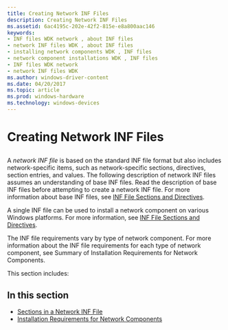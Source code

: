 ```yaml
---
title: Creating Network INF Files
description: Creating Network INF Files
ms.assetid: 6ac4195c-202e-42f2-815e-e8a800aac146
keywords:
- INF files WDK network , about INF files
- network INF files WDK , about INF files
- installing network components WDK , INF files
- network component installations WDK , INF files
- INF files WDK network
- network INF files WDK
ms.author: windows-driver-content
ms.date: 04/20/2017
ms.topic: article
ms.prod: windows-hardware
ms.technology: windows-devices
---
```


# Creating Network INF Files


## <a href="" id="ddk-creating-network-inf-files-ng"></a>


A *network INF file* is based on the standard INF file format but also includes network-specific items, such as network-specific sections, directives, section entries, and values. The following description of network INF files assumes an understanding of base INF files. Read the description of base INF files before attempting to create a network INF file. For more information about base INF files, see [INF File Sections and Directives](https://msdn.microsoft.com/library/windows/hardware/ff547433).

A single INF file can be used to install a network component on various Windows platforms. For more information, see [INF File Sections and Directives](https://msdn.microsoft.com/library/windows/hardware/ff547433).

The INF file requirements vary by type of network component. For more information about the INF file requirements for each type of network component, see Summary of Installation Requirements for Network Components.

This section includes:

## In this section


-   [Sections in a Network INF File](sections-in-a-network-inf-file.md)
-   [Installation Requirements for Network Components](installation-requirements-for-network-components.md)

 

 





